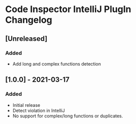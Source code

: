 <!-- Keep a Changelog guide -> https://keepachangelog.com -->

# Code Inspector IntelliJ PlugIn Changelog

## [Unreleased]
### Added

- Add long and complex functions detection


## [1.0.0] - 2021-03-17

### Added

- Initial release
- Detect violation in IntelliJ
- No support for complex/long functions or duplicates.